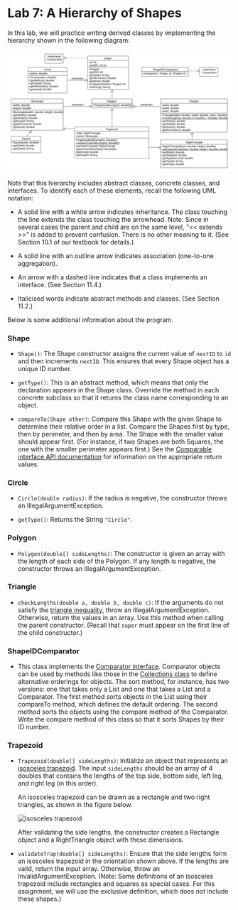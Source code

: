 # Lab 7: A Hierarchy of Shapes

In this lab, we will practice writing derived classes by implementing the hierarchy shown in the following diagram:

![UML diagram](./uml.svg)

Note that this hierarchy includes abstract classes, concrete classes, and interfaces.
To identify each of these elements, recall the following UML notation:

* A solid line with a white arrow indicates inheritance.
The class touching the line extends the class touching the arrowhead.
Note: Since in several cases the parent and child are on the same level, "<< extends >>" is added to prevent confusion. There is no other meaning to it.
(See Section 10.1 of our textbook for details.)

* A solid line with an outline arrow indicates association (one-to-one aggregation).

* An arrow with a dashed line indicates that a class implements an interface.
(See Section 11.4.)

* Italicised words indicate abstract methods and classes.
(See Section 11.2.)

Below is some additional information about the program.

### Shape

* `Shape()`: The Shape constructor assigns the current value of `nextID` to `id` and then increments `nextID`.
This ensures that every Shape object has a unique ID number.

* `getType()`: This is an abstract method, which means that only the declaration appears in the Shape class.
Override the method in each concrete subclass so that it returns the class name corresponding to an object.

* `compareTo(Shape other)`: Compare this Shape with the given Shape to determine their relative order in a list.
Compare the Shapes first by type, then by perimeter, and then by area.
The Shape with the smaller value should appear first.
(For instance, if two Shapes are both Squares, the one with the smaller perimeter appears first.)
See the [Comparable interface API documentation](https://docs.oracle.com/javase/8/docs/api/java/lang/Comparable.html) for information on the appropriate return values.

### Circle

* `Circle(double radius)`: If the radius is negative, the constructor throws an IllegalArgumentException.

* `getType()`: Returns the String `"Circle"`.

### Polygon

* `Polygon(double[] sideLengths)`: The constructor is given an array with the length of each side of the Polygon. 
If any length is negative, the constructor throws an IllegalArgumentException.

### Triangle

* `checkLengths(double a, double b, double c)`: If the arguments do not satisfy the [triangle inequality](https://en.wikipedia.org/wiki/Triangle_inequality), throw an IllegalArgumentException.
Otherwise, return the values in an array.
Use this method when calling the parent constructor.
(Recall that `super` must appear on the first line of the child constructor.)

### ShapeIDComparator

* This class implements the [Comparator interface](https://docs.oracle.com/javase/8/docs/api/java/util/Comparator.html).
Comparator objects can be used by methods like those in the [Collections class](https://docs.oracle.com/javase/8/docs/api/java/util/Collections.html) to define alternative orderings for objects.
The sort method, for instance, has two versions: one that takes only a List and one that takes a List and a Comparator.
The first method sorts objects in the List using their compareTo method, which defines the default ordering.
The second method sorts the objects using the compare method of the Comparator.
Write the compare method of this class so that it sorts Shapes by their ID number.

### Trapezoid

* `Trapezoid(double[] sideLengths)`: Initialize an object that represents an [isosceles trapezoid](https://en.wikipedia.org/wiki/Isosceles_trapezoid).
The input `sideLengths` should be an array of 4 doubles that contains the lengths of the top side, bottom side, left leg, and right leg (in this order).

  An isosceles trapezoid can be drawn as a rectangle and two right triangles, as shown in the figure below.

  ![isosceles trapezoid](https://mathworld.wolfram.com/images/eps-gif/IsoscelesTrapezoid_900.gif)

  After validating the side lengths, the constructor creates a Rectangle object and a RightTriangle object with these dimensions.

* `validateTrap(double[] sideLengths)`: Ensure that the side lengths form an isosceles trapezoid in the orientation shown above.
If the lengths are valid, return the input array.
Otherwise, throw an InvalidArgumentException.
(Note: Some definitions of an isosceles trapezoid include rectangles and squares as special cases.
For this assignment, we will use the exclusive definition, which does *not* include these shapes.)
